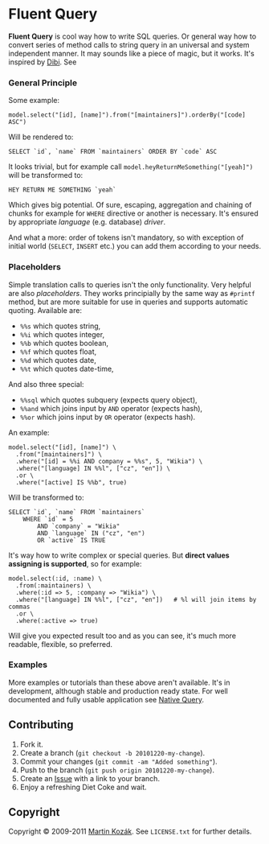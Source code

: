 Fluent Query
============

**Fluent Query** is cool way how to write SQL queries. Or general way 
how to convert series of method calls to string query in an universal 
and system independent manner. It may sounds like a piece of magic, but 
it works. It's inspired by [Dibi][1]. See 

### General Principle

Some example:

    model.select("[id], [name]").from("[maintainers]").orderBy("[code] ASC")
    
Will be rendered to:

    SELECT `id`, `name` FROM `maintainers` ORDER BY `code` ASC
    
It looks trivial, but for example call `model.heyReturnMeSomething("[yeah]")` 
will be transformed to:

    HEY RETURN ME SOMETHING `yeah`
    
Which gives big potential. Of sure, escaping, aggregation and chaining 
of chunks for example for `WHERE` directive or another is necessary. 
It's ensured by appropriate *language* (e.g. database) *driver*.

And what a more: order of tokens isn't mandatory, so with exception
of initial world (`SELECT`, `INSERT` etc.) you can add them according to
your needs.

### Placeholders

Simple translation calls to queries isn't the only functionality. Very
helpful are also *placeholders*. They works principially by the same way
as `#printf` method, but are more suitable for use in queries and 
supports automatic quoting. Available are:

* `%%s` which quotes string,
* `%%i` which quotes integer,
* `%%b` which quotes boolean,
* `%%f` which quotes float,
* `%%d` which quotes date,
* `%%t` which quotes date-time,

And also three special:

* `%%sql` which quotes subquery (expects query object),
* `%%and` which joins input by `AND` operator (expects hash),
* `%%or` which joins input by `OR` operator (expects hash).

An example:

    model.select("[id], [name]") \
      .from("[maintainers]") \
      .where("[id] = %%i AND company = %%s", 5, "Wikia") \
      .where("[language] IN %%l", ["cz", "en"]) \
      .or \
      .where("[active] IS %%b", true)
      
Will be transformed to:
    
    SELECT `id`, `name` FROM `maintainers` 
        WHERE `id` = 5 
            AND `company` = "Wikia"
            AND `language` IN ("cz", "en")
            OR `active` IS TRUE
            
It's way how to write complex or special queries. But **direct values 
assigning is supported**, so for example:

    model.select(:id, :name) \
      .from(:maintainers) \
      .where(:id => 5, :company => "Wikia") \
      .where("[language] IN %%l", ["cz", "en"])   # %l will join items by commas
      .or \
      .where(:active => true)
      
Will give you expected result too and as you can see, it's much more 
readable, flexible, so preferred.    

### Examples

More examples or tutorials than these above aren't available. It's in 
development, although stable and production ready state. For well 
documented and fully usable application see [Native Query][4].
    

Contributing
------------

1. Fork it.
2. Create a branch (`git checkout -b 20101220-my-change`).
3. Commit your changes (`git commit -am "Added something"`).
4. Push to the branch (`git push origin 20101220-my-change`).
5. Create an [Issue][3] with a link to your branch.
6. Enjoy a refreshing Diet Coke and wait.

Copyright
---------

Copyright &copy; 2009-2011 [Martin Kozák][4]. See `LICENSE.txt` for
further details.

[1]: http://dibiphp.com/
[2]: http://github.com/martinkozak/fluent-query/issues
[3]: http://github.com/martinkozak/fluent-query-dbi/issues
[4]: http://www.martinkozak.net/
